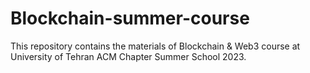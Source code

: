 # Blockchain-summer-course
This repository contains the materials of Blockchain &amp; Web3 course at University of Tehran ACM Chapter Summer School 2023.

